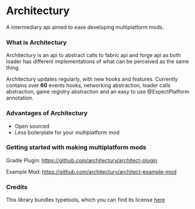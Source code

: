 # Architectury
A intermediary api aimed to ease developing multiplatform mods.

### What is Architectury
Architectury is an api to abstract calls to fabric api and forge api as both loader has different implementations of what can be perceived as the same thing.

Architectury updates regularly, with new hooks and features. Currently contains over **60** events hooks, networking abstraction, loader calls abstraction, game registry abstraction and an easy to use @ExpectPlatform annotation.

### Advantages of Architectury
- Open sourced
- Less boilerplate for your multiplatform mod

### Getting started with making multiplatform mods
Gradle Plugin: https://github.com/architectury/architect-plugin

Example Mod: https://github.com/architectury/architect-example-mod

### Credits
This library bundles typetools, which you can find its license [here](https://github.com/jhalterman/typetools/blob/master/LICENSE.txt "")